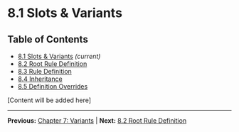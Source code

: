 # 8.1 Slots & Variants

## Table of Contents
- [8.1 Slots & Variants](./8.1-slots-variants.md) *(current)*
- [8.2 Root Rule Definition](./8.2-root-rule-definition.md)
- [8.3 Rule Definition](./8.3-rule-definition.md)
- [8.4 Inheritance](./8.4-inheritance.md)
- [8.5 Definition Overrides](./8.5-definition-overrides.md)

[Content will be added here]

---

**Previous:** [Chapter 7: Variants](../07-variants/README.md) | **Next:** [8.2 Root Rule Definition](./8.2-root-rule-definition.md)
